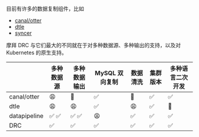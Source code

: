 目前有许多的数据复制组件，比如 

- [canal/otter](https://github.com/alibaba/canal)
- [dtle](https://github.com/actiontech/dtle)
- [syncer](https://pingcap.com/docs-cn/tools/syncer/)

摩拜 DRC 与它们最大的不同就在于对多种数据源、多种输出的支持，以及对 Kubernetes 的原生支持。


|   | 多种数据源  | 多种数据输出  | MySQL 双向复制  | 数据清洗 | 集群版本 |多种语言二次开发|
|---|---|---|---|---|---|---|
| canal/otter  |  😩 | 🙂 | ✅  | 🙂 | ✅ | ✅ |
|  dtle | 😩  | 😩  |  ✅ | 😩 | ✅  | 🙂 |
|  datapipeline | ✅ ✅  | ✅ ✅   |  😩 | ✅  | ✅  | ✅ |
|  DRC | ✅ |  ✅  | ✅  | ✅ |✅  |✅|
